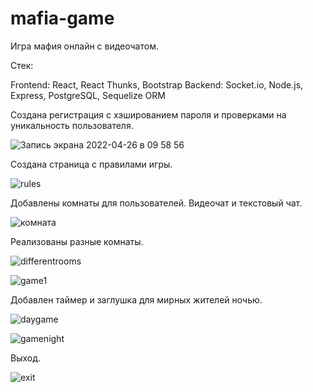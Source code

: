 # mafia-game

Игра мафия онлайн с видеочатом.

Стек:

Frontend: React, React Thunks, Bootstrap
Backend: Socket.io, Node.js, Express, PostgreSQL, Sequelize ORM

Создана регистрация с хэшированием пароля и проверками на уникальность пользователя.

![Запись экрана 2022-04-26 в 09 58 56](https://user-images.githubusercontent.com/96590253/165243184-89c8017d-a95d-4f91-85e5-8ebb3f7de371.gif)

Создана страница с правилами игры.

![rules](https://user-images.githubusercontent.com/96590253/165244310-4f2e4c20-9746-4084-b892-ebe811d3a1e4.gif)

Добавлены комнаты для пользователей. Видеочат и текстовый чат.

![комната](https://user-images.githubusercontent.com/96590253/165244738-bbda48ff-5093-4a34-9df8-c343b4f497b1.gif)

Реализованы разные комнаты.

![differentrooms](https://user-images.githubusercontent.com/96590253/165259797-a95f587b-0e98-4c58-a94f-518eea6f7513.gif)

![game1](https://user-images.githubusercontent.com/96590253/165259371-de069c36-c04b-49d4-9056-e1725835281e.gif)

Добавлен таймер и заглушка для мирных жителей ночью.

![daygame](https://user-images.githubusercontent.com/96590253/165260624-874d51a1-06f5-44e0-8941-a609542c6c76.gif)

![gamenight](https://user-images.githubusercontent.com/96590253/165260800-b2149752-6755-4195-a638-aa35480c9124.gif)

Выход.

![exit](https://user-images.githubusercontent.com/96590253/165261215-f22f9d3d-0ec0-4c64-9b9b-caad3de05cd5.gif)

